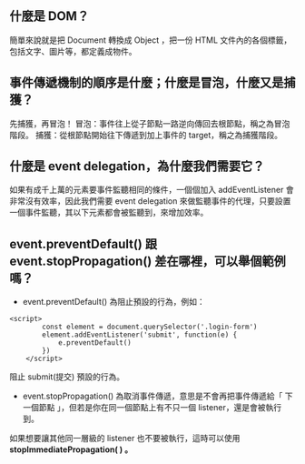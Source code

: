 ## 什麼是 DOM？
簡單來說就是把 Document 轉換成 Object ，把一份 HTML 文件內的各個標籤，包括文字、圖片等，都定義成物件。

## 事件傳遞機制的順序是什麼；什麼是冒泡，什麼又是捕獲？
先捕獲，再冒泡！
冒泡：事件往上從子節點一路逆向傳回去根節點，稱之為冒泡階段。
捕獲：從根節點開始往下傳遞到加上事件的 target，稱之為捕獲階段。

## 什麼是 event delegation，為什麼我們需要它？
如果有成千上萬的元素要事件監聽相同的條件，一個個加入 addEventListener 會非常沒有效率，因此我們需要 event delegation 來做監聽事件的代理，只要設置一個事件監聽，其以下元素都會被監聽到，來增加效率。

## event.preventDefault() 跟 event.stopPropagation() 差在哪裡，可以舉個範例嗎？
* event.preventDefault() 為阻止預設的行為，例如：
```
<script>
		const element = document.querySelector('.login-form') 
		element.addEventListener('submit', function(e) {
			e.preventDefault()
		})
	</script>
```
阻止 submit(提交) 預設的行為。

* event.stopPropagation() 為取消事件傳遞，意思是不會再把事件傳遞給「 下一個節點 」，但若是你在同一個節點上有不只一個 listener，還是會被執行到。

如果想要讓其他同一層級的 listener 也不要被執行，這時可以使用 **stopImmediatePropagation( ) 。**